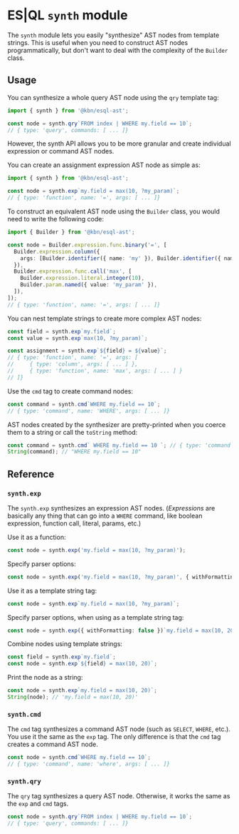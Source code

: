 # ES|QL `synth` module

The `synth` module lets you easily "synthesize" AST nodes from template strings.
This is useful when you need to construct AST nodes programmatically, but don't
want to deal with the complexity of the `Builder` class.

## Usage

You can synthesize a whole query AST node using the `qry` template tag:

```ts
import { synth } from '@kbn/esql-ast';

const node = synth.qry`FROM index | WHERE my.field == 10`;
// { type: 'query', commands: [ ... ]}
```

However, the synth API allows you to be more granular and create
individual expression or command AST nodes.

You can create an assignment expression AST node as simple as:

```ts
import { synth } from '@kbn/esql-ast';

const node = synth.exp`my.field = max(10, ?my_param)`;
// { type: 'function', name: '=', args: [ ... ]}
```

To construct an equivalent AST node using the `Builder` class, you would need to
write the following code:

```ts
import { Builder } from '@kbn/esql-ast';

const node = Builder.expression.func.binary('=', [
  Builder.expression.column({
    args: [Builder.identifier({ name: 'my' }), Builder.identifier({ name: 'field' })],
  }),
  Builder.expression.func.call('max', [
    Builder.expression.literal.integer(10),
    Builder.param.named({ value: 'my_param' }),
  ]),
]);
// { type: 'function', name: '=', args: [ ... ]}
```

You can nest template strings to create more complex AST nodes:

```ts
const field = synth.exp`my.field`;
const value = synth.exp`max(10, ?my_param)`;

const assignment = synth.exp`${field} = ${value}`;
// { type: 'function', name: '=', args: [
//     { type: 'column', args: [ ... ] },
//     { type: 'function', name: 'max', args: [ ... ] }
// ]}
```

Use the `cmd` tag to create command nodes:

```ts
const command = synth.cmd`WHERE my.field == 10`;
// { type: 'command', name: 'WHERE', args: [ ... ]}
```

AST nodes created by the synthesizer are pretty-printed when you coerce them to
a string or call the `toString` method:

```ts
const command = synth.cmd` WHERE my.field == 10 `; // { type: 'command', ... }
String(command); // "WHERE my.field == 10"
```

## Reference

### `synth.exp`

The `synth.exp` synthesizes an expression AST nodes. (_Expressions_ are
basically any thing that can go into a `WHERE` command, like boolean expression,
function call, literal, params, etc.)

Use it as a function:

```ts
const node = synth.exp('my.field = max(10, ?my_param)');
```

Specify parser options:

```ts
const node = synth.exp('my.field = max(10, ?my_param)', { withFormatting: false });
```

Use it as a template string tag:

```ts
const node = synth.exp`my.field = max(10, ?my_param)`;
```

Specify parser options, when using as a template string tag:

```ts
const node = synth.exp({ withFormatting: false })`my.field = max(10, 20)`;
```

Combine nodes using template strings:

```ts
const field = synth.exp`my.field`;
const node = synth.exp`${field} = max(10, 20)`;
```

Print the node as a string:

```ts
const node = synth.exp`my.field = max(10, 20)`;
String(node); // 'my.field = max(10, 20)'
```

### `synth.cmd`

The `cmd` tag synthesizes a command AST node (such as `SELECT`, `WHERE`,
etc.). You use it the same as the `exp` tag. The only difference is that the
`cmd` tag creates a command AST node.

```ts
const node = synth.cmd`WHERE my.field == 10`;
// { type: 'command', name: 'where', args: [ ... ]}
```

### `synth.qry`

The `qry` tag synthesizes a query AST node. Otherwise, it works the same as the
`exp` and `cmd` tags.

```ts
const node = synth.qry`FROM index | WHERE my.field == 10`;
// { type: 'query', commands: [ ... ]}
```

